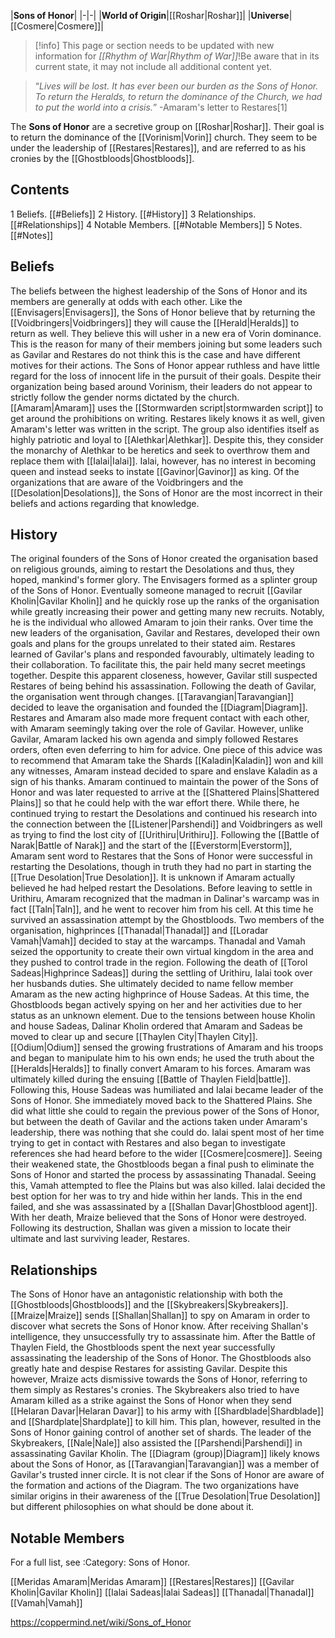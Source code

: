 |**Sons of Honor**|
|-|-|
|**World of Origin**|[[Roshar\|Roshar]]|
|**Universe**|[[Cosmere\|Cosmere]]|

> [!info] This page or section needs to be updated with new information for *[[Rhythm of War\|Rhythm of War]]*!Be aware that in its current state, it may not include all additional content yet.

>“*Lives will be lost. It has ever been our burden as the Sons of Honor. To return the Heralds, to return the dominance of the Church, we had to put the world into a crisis.*”
\-Amaram's letter to Restares[1]


The **Sons of Honor** are a secretive group on [[Roshar\|Roshar]]. Their goal is to return the dominance of the [[Vorinism\|Vorin]] church. They seem to be under the leadership of [[Restares\|Restares]], and are referred to as his cronies by the [[Ghostbloods\|Ghostbloods]].

## Contents

1 Beliefs. [[#Beliefs]] 
2 History. [[#History]] 
3 Relationships. [[#Relationships]] 
4 Notable Members. [[#Notable Members]] 
5 Notes. [[#Notes]] 


## Beliefs
The beliefs between the highest leadership of the Sons of Honor and its members are generally at odds with each other.
Like the [[Envisagers\|Envisagers]], the Sons of Honor believe that by returning the [[Voidbringers\|Voidbringers]] they will cause the [[Herald\|Heralds]] to return as well. They believe this will usher in a new era of Vorin dominance. This is the reason for many of their members joining but some leaders such as Gavilar and Restares do not think this is the case and have different motives for their actions.
The Sons of Honor appear ruthless and have little regard for the loss of innocent life in the pursuit of their goals. Despite their organization being based around Vorinism, their leaders do not appear to strictly follow the gender norms dictated by the church. [[Amaram\|Amaram]] uses the [[Stormwarden script\|stormwarden script]] to get around the prohibitions on writing. Restares likely knows it as well, given Amaram's letter was written in the script. The group also identifies itself as highly patriotic and loyal to [[Alethkar\|Alethkar]]. Despite this, they consider the monarchy of Alethkar to be heretics and seek to overthrow them and replace them with [[Ialai\|Ialai]]. Ialai, however, has no interest in becoming queen and instead seeks to instate [[Gavinor\|Gavinor]] as king.
Of the organizations that are aware of the Voidbringers and the [[Desolation\|Desolations]], the Sons of Honor are the most incorrect in their beliefs and actions regarding that knowledge.

## History
The original founders of the Sons of Honor created the organisation based on religious grounds, aiming to restart the Desolations and thus, they hoped, mankind's former glory. The Envisagers formed as a splinter group of the Sons of Honor. Eventually someone managed to recruit [[Gavilar Kholin\|Gavilar Kholin]] and he quickly rose up the ranks of the organisation while greatly increasing their power and getting many new recruits. Notably, he is the individual who allowed Amaram to join their ranks. Over time the new leaders of the organisation, Gavilar and Restares, developed their own goals and plans for the groups unrelated to their stated aim. Restares learned of Gavilar's plans and responded favourably, ultimately leading to their collaboration. To facilitate this, the pair held many secret meetings together. Despite this apparent closeness, however, Gavilar still suspected Restares of being behind his assassination.
Following the death of Gavilar, the organisation went through changes. [[Taravangian\|Taravangian]] decided to leave the organisation and founded the [[Diagram\|Diagram]]. Restares and Amaram also made more frequent contact with each other, with Amaram seemingly taking over the role of Gavilar. However, unlike Gavilar, Amaram lacked his own agenda and simply followed Restares orders, often even deferring to him for advice. One piece of this advice was to recommend that Amaram take the Shards [[Kaladin\|Kaladin]] won and kill any witnesses, Amaram instead decided to spare and enslave Kaladin as a sign of his thanks.
Amaram continued to maintain the power of the Sons of Honor and was later requested to arrive at the [[Shattered Plains\|Shattered Plains]] so that he could help with the war effort there. While there, he continued trying to restart the Desolations and continued his research into the connection between the [[Listener\|Parshendi]] and Voidbringers as well as trying to find the lost city of [[Urithiru\|Urithiru]]. Following the [[Battle of Narak\|Battle of Narak]] and the start of the [[Everstorm\|Everstorm]], Amaram sent word to Restares that the Sons of Honor were successful in restarting the Desolations, though in truth they had no part in starting the [[True Desolation\|True Desolation]]. It is unknown if Amaram actually believed he had helped restart the Desolations. Before leaving to settle in Urithiru, Amaram recognized that the madman in Dalinar's warcamp was in fact [[Taln\|Taln]], and he went to recover him from his cell. At this time he survived an assassination attempt by the Ghostbloods.
Two members of the organisation, highprinces [[Thanadal\|Thanadal]] and [[Loradar Vamah\|Vamah]] decided to stay at the warcamps. Thanadal and Vamah seized the opportunity to create their own virtual kingdom in the area and they pushed to control trade in the region. Following the death of [[Torol Sadeas\|Highprince Sadeas]] during the settling of Urithiru, Ialai took over her husbands duties. She ultimately decided to name fellow member Amaram as the new acting highprince of House Sadeas. At this time, the Ghostbloods began actively spying on her and her activities due to her status as an unknown element. Due to the tensions between house Kholin and house Sadeas, Dalinar Kholin ordered that Amaram and Sadeas be moved to clear up and secure [[Thaylen City\|Thaylen City]]. [[Odium\|Odium]] sensed the growing frustrations of Amaram and his troops and began to manipulate him to his own ends; he used the truth about the [[Heralds\|Heralds]] to finally convert Amaram to his forces. Amaram was ultimately killed during the ensuing [[Battle of Thaylen Field\|battle]].
Following this, House Sadeas was humiliated and Ialai became leader of the Sons of Honor. She immediately moved back to the Shattered Plains. She did what little she could to regain the previous power of the Sons of Honor, but between the death of Gavilar and the actions taken under Amaram's leadership, there was nothing that she could do. Ialai spent most of her time trying to get in contact with Restares and also began to investigate references she had heard before to the wider [[Cosmere\|cosmere]]. Seeing their weakened state, the Ghostbloods began a final push to eliminate the Sons of Honor and started the process by assassinating Thanadal. Seeing this, Vamah attempted to flee the Plains  but was also killed. Ialai decided the best option for her was to try and hide within her lands. This in the end failed, and she was assassinated by a [[Shallan Davar\|Ghostblood agent]]. With her death, Mraize believed that the Sons of Honor were destroyed. Following its destruction, Shallan was given a mission to locate their ultimate and last surviving leader, Restares.

## Relationships
The Sons of Honor have an antagonistic relationship with both the [[Ghostbloods\|Ghostbloods]] and the [[Skybreakers\|Skybreakers]]. [[Mraize\|Mraize]] sends [[Shallan\|Shallan]] to spy on Amaram in order to discover what secrets the Sons of Honor know. After receiving Shallan's intelligence, they unsuccessfully try to assassinate him. After the Battle of Thaylen Field, the Ghostbloods spent the next year successfully assassinating the leadership of the Sons of Honor. The Ghostbloods also greatly hate and despise Restares for assisting Gavilar. Despite this however, Mraize acts dismissive towards the Sons of Honor, referring to them simply as Restares's cronies. The Skybreakers also tried to have Amaram killed as a strike against the Sons of Honor when they send [[Helaran Davar\|Helaran Davar]] to his army with [[Shardblade\|Shardblade]] and [[Shardplate\|Shardplate]] to kill him. This plan, however, resulted in the Sons of Honor gaining control of another set of shards. The leader of the Skybreakers, [[Nale\|Nale]] also assisted the [[Parshendi\|Parshendi]] in assassinating Gavilar Kholin.
The [[Diagram (group)\|Diagram]] likely knows about the Sons of Honor, as [[Taravangian\|Taravangian]] was a member of Gavilar's trusted inner circle. It is not clear if the Sons of Honor are aware of the formation and actions of the Diagram. The two organizations have similar origins in their awareness of the [[True Desolation\|True Desolation]] but different philosophies on what should be done about it.

## Notable Members
For a full list, see :Category: Sons of Honor.

[[Meridas Amaram\|Meridas Amaram]]
[[Restares\|Restares]]
[[Gavilar Kholin\|Gavilar Kholin]]
[[Ialai Sadeas\|Ialai Sadeas]]
[[Thanadal\|Thanadal]]
[[Vamah\|Vamah]]



https://coppermind.net/wiki/Sons_of_Honor